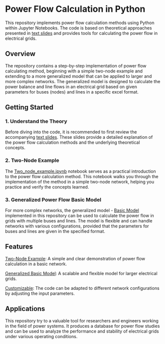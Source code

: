 # Power Flow Calculation in Python
This repository implements power flow calculation methods using Python within Jupyter Notebooks. The code is based on theoretical approaches presented in [text slides](TextSlides-Load%20generation%20balance.pptx) and provides tools for calculating the power flow in electrical grids.

## Overview
The repository contains a step-by-step implementation of power flow calculating method, beginning with a simple two-node example and extending to a more generalized model that can be applied to larger and more complex networks. The generalized model is designed to calculate the power balance and line flows in an electrical grid based on given parameters for buses (nodes) and lines in a specific excel format.

## Getting Started
### 1. Understand the Theory
Before diving into the code, it is recommended to first review the accompanying [text slides](TextSlides-Load%20generation%20balance.pptx). These slides provide a detailed explanation of the power flow calculation methods and the underlying theoretical concepts.
### 2. Two-Node Example
The [Two_node_example.ipynb](Two-Node%20Example.ipynb) notebook serves as a practical introduction to the power flow calculation method. This notebook walks you through the implementation of the method in a simple two-node network, helping you practice and verify the concepts learned.
### 3. Generalized Power Flow Basic Model
For more complex networks, the generalized model - [Basic Model](Generalized%20Basic%20Model.ipynb) implemented in this repository can be used to calculate the power flow in grids with multiple buses and lines. The model is flexible and can handle networks with various configurations, provided that the parameters for buses and lines are given in the specified format.
## Features
[Two-Node Example](Two-Node%20Example.ipynb): A simple and clear demonstration of power flow calculation in a basic network.

[Generalized Basic Model](Generalized%20Basic%20Model.ipynb): A scalable and flexible model for larger electrical grids.

[Customizable](Data): The code can be adapted to different network configurations by adjusting the input parameters.
## Applications
This repository try to a valuable tool for researchers and engineers working in the field of power systems. It produces a database for power flow studies and can be used to analyze the performance and stability of electrical grids under various operating conditions.
